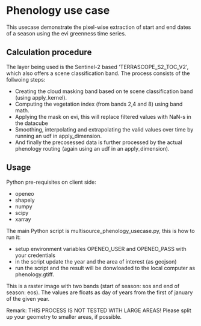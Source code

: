 # Phenology use case

This usecase demonstrate the pixel-wise extraction of start and end dates of a season using the evi greenness time series.

## Calculation procedure

The layer being used is the Sentinel-2 based 'TERRASCOPE_S2_TOC_V2', which also offers a scene classification band. The process consists of the follwoing steps:
* Creating the cloud masking band based on te scene classification band (using apply_kernel). 
* Computing the vegetation index (from bands 2,4 and 8) using band math.
* Applying the mask on evi, this will replace filtered values with NaN-s in the datacube 
* Smoothing, interpolating and extrapolating the valid values over time by running an udf in apply_dimension.
* And finally the precosessed data is further processed by the actual phenology routing (again using an udf in an apply_dimension).

## Usage

Python pre-requisites on client side:
* openeo
* shapely
* numpy
* scipy
* xarray

The main Python script is multisource_phenology_usecase.py, this is how to run it:
* setup environment variables OPENEO_USER and OPENEO_PASS with your credentials
* in the script update the year and the area of interest (as geojson)
* run the script and the result will be donwloaded to the local computer as phenology.gtiff. 

This is a raster image with two bands (start of season: sos and end of season: eos). The values are floats as day of years from the first of january of the given year.

Remark: THIS PROCESS IS NOT TESTED WITH LARGE AREAS! Please split up your geometry to smaller areas, if possible.
